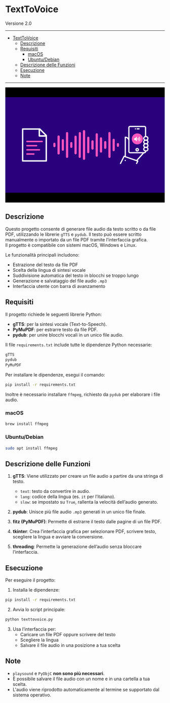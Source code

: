 # TextToVoice

Versione 2.0

---

- [TextToVoice](#texttovoice)
  - [Descrizione](#descrizione)
  - [Requisiti](#requisiti)
    - [macOS](#macos)
    - [Ubuntu/Debian](#ubuntudebian)
  - [Descrizione delle Funzioni](#descrizione-delle-funzioni)
  - [Esecuzione](#esecuzione)
  - [Note](#note)

---

![logo](logo.png)

## Descrizione

Questo progetto consente di generare file audio da testo scritto o da file PDF, utilizzando le librerie `gTTS` e `pydub`. Il testo può essere scritto manualmente o importato da un file PDF tramite l’interfaccia grafica.  
Il progetto è compatibile con sistemi macOS, Windows e Linux.

Le funzionalità principali includono:

- Estrazione del testo da file PDF
- Scelta della lingua di sintesi vocale
- Suddivisione automatica del testo in blocchi se troppo lungo
- Generazione e salvataggio del file audio `.mp3`
- Interfaccia utente con barra di avanzamento

## Requisiti

Il progetto richiede le seguenti librerie Python:

- **gTTS**: per la sintesi vocale (Text-to-Speech).
- **PyMuPDF**: per estrarre testo da file PDF.
- **pydub**: per unire blocchi vocali in un unico file audio.

Il file `requirements.txt` include tutte le dipendenze Python necessarie:

```sh
gTTS
pydub
PyMuPDF
```

Per installare le dipendenze, esegui il comando:

```sh
pip install -r requirements.txt
```

Inoltre è necessario installare `ffmpeg`, richiesto da `pydub` per elaborare i file audio.

### macOS

```sh
brew install ffmpeg
```

### Ubuntu/Debian

```sh
sudo apt install ffmpeg
```

## Descrizione delle Funzioni

1. **gTTS**: Viene utilizzato per creare un file audio a partire da una stringa di testo.
   - `text`: testo da convertire in audio.
   - `lang`: codice della lingua (es. `it` per l’italiano).
   - `slow`: se impostato su `True`, rallenta la velocità dell’audio generato.

2. **pydub**: Unisce più file audio `.mp3` generati in un unico file finale.

3. **fitz (PyMuPDF)**: Permette di estrarre il testo dalle pagine di un file PDF.

4. **tkinter**: Crea l’interfaccia grafica per selezionare PDF, scrivere testo, scegliere la lingua e avviare la conversione.

5. **threading**: Permette la generazione dell’audio senza bloccare l’interfaccia.

## Esecuzione

Per eseguire il progetto:

1. Installa le dipendenze:

```sh
pip install -r requirements.txt
```

2. Avvia lo script principale:

  ```sh
  python texttovoice.py
  ```

3. Usa l’interfaccia per:
   - Caricare un file PDF oppure scrivere del testo
   - Scegliere la lingua
   - Salvare il file audio in una posizione a tua scelta

## Note

- `playsound` e `PyObjC` **non sono più necessari**.
- È possibile salvare il file audio con un nome e in una cartella a tua scelta.
- L'audio viene riprodotto automaticamente al termine se supportato dal sistema operativo.
